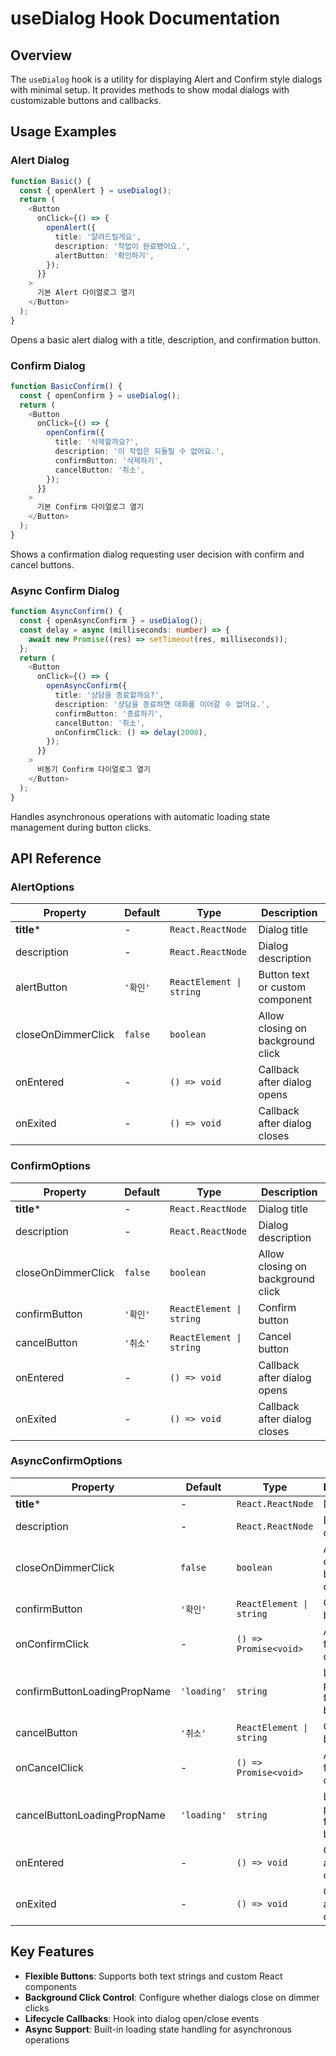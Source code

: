 # useDialog Hook Documentation

## Overview

The `useDialog` hook is a utility for displaying Alert and Confirm style dialogs with minimal setup. It provides methods to show modal dialogs with customizable buttons and callbacks.

## Usage Examples

### Alert Dialog

```typescript
function Basic() {
  const { openAlert } = useDialog();
  return (
    <Button
      onClick={() => {
        openAlert({
          title: '알려드릴게요',
          description: '작업이 완료됐어요.',
          alertButton: '확인하기',
        });
      }}
    >
      기본 Alert 다이얼로그 열기
    </Button>
  );
}
```

Opens a basic alert dialog with a title, description, and confirmation button.

### Confirm Dialog

```typescript
function BasicConfirm() {
  const { openConfirm } = useDialog();
  return (
    <Button
      onClick={() => {
        openConfirm({
          title: '삭제할까요?',
          description: '이 작업은 되돌릴 수 없어요.',
          confirmButton: '삭제하기',
          cancelButton: '취소',
        });
      }}
    >
      기본 Confirm 다이얼로그 열기
    </Button>
  );
}
```

Shows a confirmation dialog requesting user decision with confirm and cancel buttons.

### Async Confirm Dialog

```typescript
function AsyncConfirm() {
  const { openAsyncConfirm } = useDialog();
  const delay = async (milliseconds: number) => {
    await new Promise((res) => setTimeout(res, milliseconds));
  };
  return (
    <Button
      onClick={() => {
        openAsyncConfirm({
          title: '상담을 종료할까요?',
          description: '상담을 종료하면 대화를 이어갈 수 없어요.',
          confirmButton: '종료하기',
          cancelButton: '취소',
          onConfirmClick: () => delay(2000),
        });
      }}
    >
      비동기 Confirm 다이얼로그 열기
    </Button>
  );
}
```

Handles asynchronous operations with automatic loading state management during button clicks.

## API Reference

### AlertOptions

| Property | Default | Type | Description |
|----------|---------|------|-------------|
| **title*** | - | `React.ReactNode` | Dialog title |
| description | - | `React.ReactNode` | Dialog description |
| alertButton | `'확인'` | `ReactElement \| string` | Button text or custom component |
| closeOnDimmerClick | `false` | `boolean` | Allow closing on background click |
| onEntered | - | `() => void` | Callback after dialog opens |
| onExited | - | `() => void` | Callback after dialog closes |

### ConfirmOptions

| Property | Default | Type | Description |
|----------|---------|------|-------------|
| **title*** | - | `React.ReactNode` | Dialog title |
| description | - | `React.ReactNode` | Dialog description |
| closeOnDimmerClick | `false` | `boolean` | Allow closing on background click |
| confirmButton | `'확인'` | `ReactElement \| string` | Confirm button |
| cancelButton | `'취소'` | `ReactElement \| string` | Cancel button |
| onEntered | - | `() => void` | Callback after dialog opens |
| onExited | - | `() => void` | Callback after dialog closes |

### AsyncConfirmOptions

| Property | Default | Type | Description |
|----------|---------|------|-------------|
| **title*** | - | `React.ReactNode` | Dialog title |
| description | - | `React.ReactNode` | Dialog description |
| closeOnDimmerClick | `false` | `boolean` | Allow closing on background click |
| confirmButton | `'확인'` | `ReactElement \| string` | Confirm button |
| onConfirmClick | - | `() => Promise<void>` | Async function for confirm |
| confirmButtonLoadingPropName | `'loading'` | `string` | Loading prop name for confirm button |
| cancelButton | `'취소'` | `ReactElement \| string` | Cancel button |
| onCancelClick | - | `() => Promise<void>` | Async function for cancel |
| cancelButtonLoadingPropName | `'loading'` | `string` | Loading prop name for cancel button |
| onEntered | - | `() => void` | Callback after dialog opens |
| onExited | - | `() => void` | Callback after dialog closes |

## Key Features

- **Flexible Buttons**: Supports both text strings and custom React components
- **Background Click Control**: Configure whether dialogs close on dimmer clicks
- **Lifecycle Callbacks**: Hook into dialog open/close events
- **Async Support**: Built-in loading state handling for asynchronous operations
